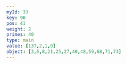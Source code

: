 ```yaml
---
myId: 33
key: 90
pos: 41
weight: 2
primes: 40
type: main
value: [137,2,1,0]
object: [3,6,8,21,25,27,40,48,59,68,71,73]
---
```

